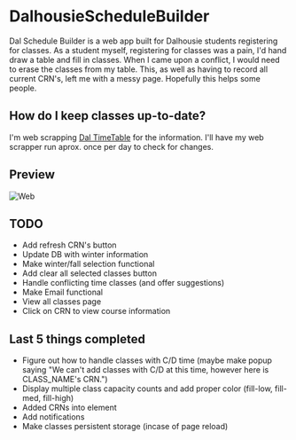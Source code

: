 # DalhousieScheduleBuilder
Dal Schedule Builder is a web app built for Dalhousie students registering for classes. As a student myself, registering for classes was a pain, I'd hand draw a table and fill in classes. When I came upon a conflict, I would need to erase the classes from my table. This, as well as  having to record all current CRN's, left me with a messy page. Hopefully this helps some people.

## How do I keep classes up-to-date?
I'm web scrapping [Dal TimeTable](https://dalonline.dal.ca/PROD/fysktime.P_DisplaySchedule) for the information. I'll have my web scrapper run aprox. once per day to check for changes.

## Preview
![Web](https://s11.postimg.org/uhxi0n47l/Screen_Shot_2017-07-28_at_2.33.52_PM.png "Website Preview")

## TODO
* Add refresh CRN's button
* Update DB with winter information
* Make winter/fall selection functional
* Add clear all selected classes button
* Handle conflicting time classes (and offer suggestions)
* Make Email functional
* View all classes page
* Click on CRN to view course information 

## Last 5 things completed
* Figure out how to handle classes with C/D time (maybe make popup saying "We can't add classes with C/D at this time, however here is CLASS_NAME's CRN.")
* Display multiple class capacity counts and add proper color (fill-low, fill-med, fill-high)
* Added CRNs into element
* Add notifications
* Make classes persistent storage (incase of page reload)
